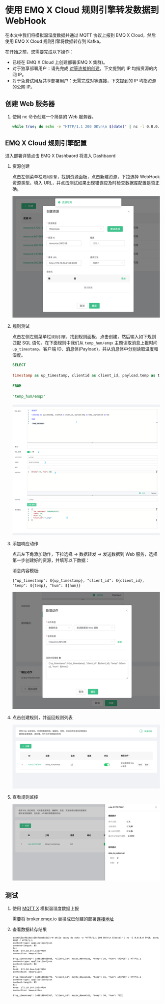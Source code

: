 # 使用 EMQ X Cloud 规则引擎转发数据到 WebHook

在本文中我们将模拟温湿度数据并通过 MQTT 协议上报到 EMQ X Cloud，然后使用 EMQ X Cloud 规则引擎将数据转存到 Kafka。

在开始之前，您需要完成以下操作：
* 已经在 EMQ X Cloud 上创建部署(EMQ X 集群)。
* 对于独享部署用户：请先完成 [对等连接的创建](../deployments/vpc_peering.md)，下文提到的 IP 均指资源的内网 IP。
* 对于免费试用及共享部署用户：无需完成对等连接，下文提到的 IP 均指资源的公网 IP。

## 创建 Web 服务器

1. 使用 nc 命令创建一个简易的 Web 服务器。
   ```bash
   while true; do echo -e "HTTP/1.1 200 OK\n\n $(date)" | nc -l 0.0.0.0 9910; done;
   ```

## EMQ X Cloud 规则引擎配置

进入部署详情点击 EMQ X Dashbaord 将进入 Dashbaord

1. 资源创建

   点击左侧菜单栏`规则引擎`，找到资源面板，点击新建资源，下拉选择 WebHook 资源类型。填入 URL，并点击测试如果出现错误应及时检查数据库配置是否正确。

   ![创建资源](./_assets/webhook_create_resource.png)

2. 规则测试

   点击左侧左侧菜单栏`规则引擎`，找到规则面板，点击创建，然后输入如下规则匹配 SQL 语句。在下面规则中我们从 `temp_hum/emqx` 主题读取消息上报时间 `up_timestamp`、客户端 ID、消息体(Payload)，并从消息体中分别读取温度和湿度。
   
   ```sql
   SELECT 
   
   timestamp as up_timestamp, clientid as client_id, payload.temp as temp, payload.hum as hum
   
   FROM
   
   "temp_hum/emqx"
   ```
   ![规则引擎](./_assets/sql_test.png)

3. 添加响应动作

   点击左下角添加动作，下拉选择 → 数据转发 → 发送数据到 Web 服务，选择第一步创建好的资源，并填写以下数据：
   
   消息内容模板: 
   ```
   {"up_timestamp": ${up_timestamp}, "client_id": ${client_id}, "temp": ${temp}, "hum": ${hum}}
   ```
   ![添加动作](./_assets/webhook_action.png)

4. 点击创建规则，并返回规则列表

   ![规则列表](./_assets/view_rule_engine_webhook.png)

5. 查看规则监控

   ![查看监控](./_assets/view_monitor_webhook.png)


## 测试

1. 使用 [MQTT X](https://mqttx.app/) 模拟温湿度数据上报

   需要将 broker.emqx.io 替换成已创建的部署[连接地址](../deployments/view_deployment.md)
   
2. 查看数据转存结果
    
   ![kafka](./_assets/webhook_query_result.png)

